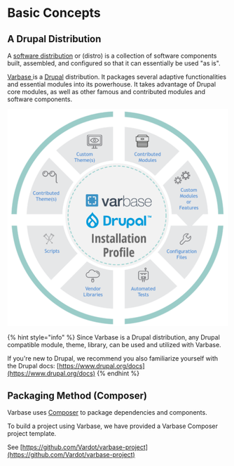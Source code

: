 # Basic Concepts

## A Drupal Distribution

A [software distribution](https://en.wikipedia.org/wiki/Software_distribution) or \(distro\) is a collection of software components built, assembled, and configured so that it can essentially be used "as is".

[Varbase ](https://www.vardot.com/blog/essential-things-know-about-varbase)is a [Drupal](https://en.wikipedia.org/wiki/Drupal) distribution. It packages several adaptive functionalities and essential modules into its powerhouse. It takes advantage of Drupal core modules, as well as other famous and contributed modules and software components.

![](../../.gitbook/assets/screen-shot-2020-08-27-at-2.04.10-pm.png)

{% hint style="info" %}
Since Varbase is a Drupal distribution, any Drupal compatible module, theme, library, can be used and utilized with Varbase.

If you're new to Drupal, we recommend you also familiarize yourself with the Drupal docs: [https://www.drupal.org/docs](https://www.drupal.org/docs)
{% endhint %}

## Packaging Method \(Composer\)

Varbase uses [Composer](https://getcomposer.org/) to package dependencies and components. 

To build a project using Varbase, we have provided a Varbase Composer project template.

See [https://github.com/Vardot/varbase-project](https://github.com/Vardot/varbase-project)



